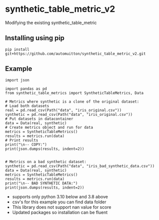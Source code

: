 # synthetic_table_metric_v2
Modifying the existing synthetic_table_metric 

## Installing using pip

    pip install git+https://github.com/automuitton/synthetic_table_metric_v2.git


## Example

    import json

    import pandas as pd
    from synthetic_table_metrics import SyntheticTableMetrics, Data

    # Metrics where synthetic is a clone of the original dataset:
    # Load both datasets
    real = pd.read_csv(Path("data", "iris_original.csv"))
    synthetic = pd.read_csv(Path("data", "iris_original.csv"))
    # Put datasets in datacontainer
    data = Data(real, synthetic)
    # Create metrics object and run for data
    metrics = SyntheticTableMetrics()
    results = metrics.run(data)
    # Print results
    print("\n-- COPY:")
    print(json.dumps(results, indent=2))


    # Metrics on a bad synthetic dataset:
    synthetic = pd.read_csv(Path("data", "iris_bad_synthetic_data.csv"))
    data = Data(real, synthetic)
    metrics = SyntheticTableMetrics()
    results = metrics.run(data)
    print("\n-- BAD SYNTHETIC DATA:")
    print(json.dumps(results, indent=2))

- supports only python 3.10 below and 3.8 above
- csv's for this example you can find data folder
- This library does not support nan value for score
- Updated packages so installation can be fluent
